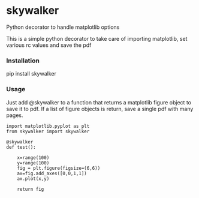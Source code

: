 # skywalker
Python decorator to handle matplotlib options

This is a simple python decorator to take care of importing matplotlib, set various rc values and save the pdf

### Installation

pip install skywalker

### Usage

Just add @skywalker to a function that returns a matplotlib figure object to save it to pdf. If a list of figure objects is return, save a single pdf with many pages.


    import matplotlib.pyplot as plt
    from skywalker import skywalker

    @skywalker
    def test():

        x=range(100)
        y=range(100)
        fig = plt.figure(figsize=(6,6))
        ax=fig.add_axes([0,0,1,1])
        ax.plot(x,y)

        return fig






